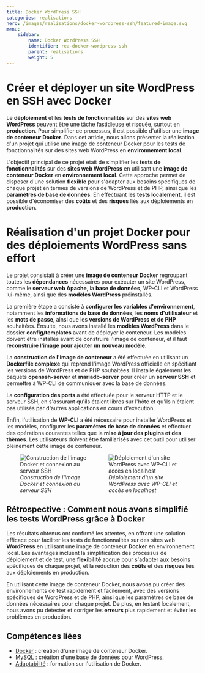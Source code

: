 ```yaml
---
title: Docker WordPress SSH
categories: realisations
hero: /images/realisations/docker-wordpress-ssh/featured-image.svg
menu:
    sidebar:
        name: Docker WordPress SSH
        identifier: rea-docker-wordpress-ssh
        parent: realisations
        weight: 5
---
```


# Créer et déployer un site WordPress en SSH avec Docker
Le **déploiement** et les **tests de fonctionnalités** sur des **sites web WordPress** peuvent être une tâche fastidieuse et risquée, surtout en **production**. Pour simplifier ce processus, il est possible d'utiliser une **image de conteneur Docker**. Dans cet article, nous allons présenter la réalisation d'un projet qui utilise une image de conteneur Docker pour les tests de fonctionnalités sur des sites web WordPress en **environnement local**.

L'objectif principal de ce projet était de simplifier les **tests de fonctionnalités** sur des **sites web WordPress** en utilisant une **image de conteneur Docker** en **environnement local**. Cette approche permet de disposer d'une solution **flexible** pour s'adapter aux besoins spécifiques de chaque projet en termes de versions de WordPress et de PHP, ainsi que les **paramètres de base de données**. En effectuant les **tests localement**, il est possible d'économiser des **coûts** et des **risques** liés aux déploiements en **production**.

# Réalisation d'un projet Docker pour des déploiements WordPress sans effort
Le projet consistait à créer une **image de conteneur Docker** regroupant toutes les **dépendances** nécessaires pour exécuter un site WordPress, comme le **serveur web Apache**, la **base de données**, WP-CLI et WordPress lui-même, ainsi que des **modèles WordPress** préinstallés.

La première étape a consisté à **configurer les variables d'environnement**, notamment les **informations de base de données**, les **noms d'utilisateur** et les **mots de passe**, ainsi que les **versions de WordPress et de PHP** souhaitées. Ensuite, nous avons installé les **modèles WordPress** dans le dossier **config/templates** avant de déployer le conteneur. Les modèles doivent être installés avant de construire l'image de conteneur, et il faut **reconstruire l'image pour ajouter un nouveau modèle**.

La **construction de l'image de conteneur** a été effectuée en utilisant un **Dockerfile complexe** qui reprend l'image WordPress officielle en spécifiant les versions de WordPress et de PHP souhaitées. Il installe également les paquets **openssh-server** et **mariadb-server** pour créer un **serveur SSH** et permettre à WP-CLI de communiquer avec la base de données.

La **configuration des ports** a été effectuée pour le serveur HTTP et le serveur SSH, en s'assurant qu'ils étaient libres sur l'hôte et qu'ils n'étaient pas utilisés par d'autres applications en cours d'exécution.

Enfin, l'utilisation de **WP-CLI** a été nécessaire pour installer WordPress et les modèles, configurer les **paramètres de base de données** et effectuer des opérations courantes telles que la **mise à jour des plugins et des thèmes**. Les utilisateurs doivent être familiarisés avec cet outil pour utiliser pleinement cette image de conteneur.

<div style="display: flex; flex-direction: row; align-items: center; justify-content: center; gap: 30px;">
    <div style="display: flex; flex-direction: column; align-items: center; justify-content: center; width: 40%">
        <img onclick="window.open('/images/realisations/docker-wordpress-ssh/buildssh-login.png')" src="/images/realisations/docker-wordpress-ssh/buildssh-login.png" style="align-self: center; cursor: pointer;" alt="Construction de l'image Docker et connexion au serveur SSH" title="Cliquer pour zoomer" />
        <i>Construction de l'image Docker et connexion au serveur SSH</i>
    </div>
    <div style="display: flex; flex-direction: column; align-items: center; justify-content: center; width: 40%">
        <img onclick="window.open('/images/realisations/docker-wordpress-ssh/wp-dlapache.png')" src="/images/realisations/docker-wordpress-ssh/wp-dlapache.png" style="align-self: center; cursor: pointer;" alt="Déploiement d'un site WordPress avec WP-CLI et accès en localhost" title="Cliquer pour zoomer" />
        <i>Déploiement d'un site WordPress avec WP-CLI et accès en localhost</i>
    </div>
</div>

## Rétrospective : Comment nous avons simplifié les tests WordPress grâce à Docker
Les résultats obtenus ont confirmé les attentes, en offrant une solution efficace pour faciliter les tests de fonctionnalités sur des sites web **WordPress** en utilisant une image de conteneur **Docker** en environnement local. Les avantages incluent la simplification des processus de déploiement et de test, une **flexibilité** accrue pour s'adapter aux besoins spécifiques de chaque projet, et la réduction des **coûts** et des **risques** liés aux déploiements en production.

En utilisant cette image de conteneur Docker, nous avons pu créer des environnements de test rapidement et facilement, avec des versions spécifiques de WordPress et de PHP, ainsi que les paramètres de base de données nécessaires pour chaque projet. De plus, en testant localement, nous avons pu détecter et corriger les **erreurs** plus rapidement et éviter les problèmes en production.

## Compétences liées
- [Docker](/posts/competences-techniques/docker) : création d'une image de conteneur Docker.
- [MySQL](/posts/competences-techniques/mysql) : création d'une base de données pour WordPress.
- [Adaptabilité](/posts/competences-humaines/adaptabilite) : formation sur l'utilisation de Docker.
